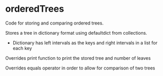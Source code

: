 # orderedTrees

Code for storing and comparing ordered trees.

Stores a tree in dictionary format using defaultdict from collections.
- Dictionary has left intervals as the keys and right intervals in a list for each key

Overrides print function to print the stored tree and number of leaves

Overrides equals operator in order to allow for comparison of two trees
